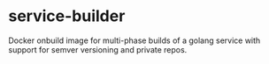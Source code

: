 # service-builder
Docker onbuild image for multi-phase builds of a golang service with support for semver versioning and private repos.
